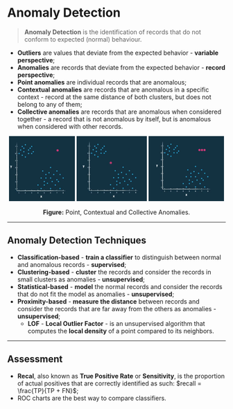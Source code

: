 # Anomaly Detection

> **Anomaly Detection** is the identification of records that do not conform to expected (normal) behaviour.

* **Outliers** are values that deviate from the expected behavior - **variable perspective**;
* **Anomalies** are records that deviate from the expected behavior - **record perspective**;
* **Point anomalies** are individual records that are anomalous;
* **Contextual anomalies** are records that are anomalous in a specific context - record at the same distance of both clusters, but does not belong to any of them;
* **Collective anomalies** are records that are anomalous when considered together - a record that is not anomalous by itself, but is anomalous when considered with other records.

<p align="center">
    <img src="./imgs/point-anomaly.png" alt="Point Anomaly" height="150px">
    <img src="./imgs/context-anomaly.png" alt="Contextual Anomaly" height="150px">
    <img src="./imgs/collective-anomaly.png" alt="Collective Anomaly" height="150px">
</p>

<p align="center">
    <strong>Figure:</strong> Point, Contextual and Collective Anomalies.
</p>

---

## Anomaly Detection Techniques

* **Classification-based** - **train a classifier** to distinguish between normal and anomalous records - **supervised**;
* **Clustering-based** - **cluster** the records and consider the records in small clusters as anomalies - **unsupervised**;
* **Statistical-based** - **model** the normal records and consider the records that do not fit the model as anomalies - **unsupervised**;
* **Proximity-based** - **measure the distance** between records and consider the records that are far away from the others as anomalies - **unsupervised**;
  * **LOF** - **Local Outlier Factor** - is an unsupervised algorithm that computes the **local density** of a point compared to its neighbors.

---

## Assessment

* **Recal**, also known as **True Positive Rate** or **Sensitivity**, is the proportion of actual positives that are correctly identified as such: $recall = \frac{TP}{TP + FN}$;
* ROC charts are the best way to compare classifiers.
